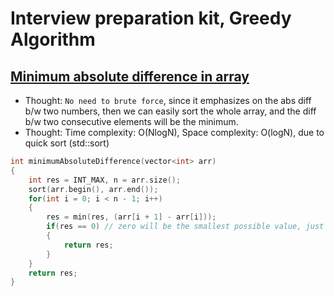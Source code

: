 # Interview preparation kit, Greedy Algorithm

## [Minimum absolute difference in array](https://www.hackerrank.com/challenges/minimum-absolute-difference-in-an-array/problem?h_l=interview&playlist_slugs%5B%5D=interview-preparation-kit&playlist_slugs%5B%5D=greedy-algorithms)
* Thought: `No need to brute force`, since it emphasizes on the abs diff b/w two numbers, then we can easily sort the whole array, and the diff b/w two consecutive elements will be the minimum.
* Thought: Time complexity: O(NlogN), Space complexity: O(logN), due to quick sort (std::sort) 
```cpp
int minimumAbsoluteDifference(vector<int> arr) 
{
    int res = INT_MAX, n = arr.size();
    sort(arr.begin(), arr.end()); 
    for(int i = 0; i < n - 1; i++)
    {
        res = min(res, (arr[i + 1] - arr[i]));
        if(res == 0) // zero will be the smallest possible value, just return the answer immediately
        {
            return res;
        }
    }
    return res;
}

```